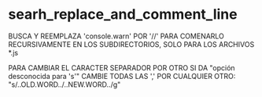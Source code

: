 # searh_replace_and_comment_line


BUSCA Y REEMPLAZA 'console.warn' POR '//' PARA COMENARLO RECURSIVAMENTE 
EN LOS SUBDIRECTORIOS, SOLO PARA LOS ARCHIVOS *.js

PARA CAMBIAR EL CARACTER SEPARADOR POR OTRO SI DA "opción desconocida para 's'"
CAMBIE TODAS LAS ',' POR CUALQUIER OTRO: "s/..OLD.WORD../..NEW.WORD../g"


